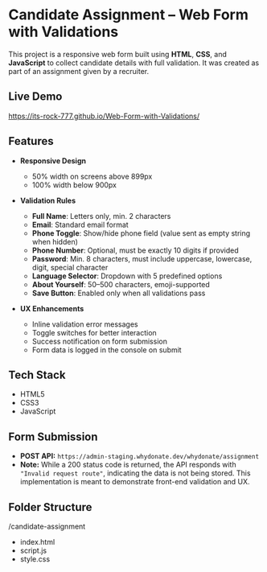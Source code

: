 # Candidate Assignment – Web Form with Validations

This project is a responsive web form built using **HTML**, **CSS**, and **JavaScript** to collect candidate details with full validation. It was created as part of an assignment given by a recruiter.

## Live Demo
https://its-rock-777.github.io/Web-Form-with-Validations/

## Features

- **Responsive Design**  
  - 50% width on screens above 899px  
  - 100% width below 900px  

- **Validation Rules**
  - **Full Name**: Letters only, min. 2 characters
  - **Email**: Standard email format
  - **Phone Toggle**: Show/hide phone field (value sent as empty string when hidden)
  - **Phone Number**: Optional, must be exactly 10 digits if provided
  - **Password**: Min. 8 characters, must include uppercase, lowercase, digit, special character
  - **Language Selector**: Dropdown with 5 predefined options
  - **About Yourself**: 50–500 characters, emoji-supported
  - **Save Button**: Enabled only when all validations pass

- **UX Enhancements**
  - Inline validation error messages
  - Toggle switches for better interaction
  - Success notification on form submission
  - Form data is logged in the console on submit


## Tech Stack
- HTML5  
- CSS3  
- JavaScript 


## Form Submission
- **POST API:** `https://admin-staging.whydonate.dev/whydonate/assignment`
- **Note:** While a 200 status code is returned, the API responds with `"Invalid request route"`, indicating the data is not being stored. This implementation is meant to demonstrate front-end validation and UX.


## Folder Structure
/candidate-assignment
 - index.html
 - script.js
 - style.css

